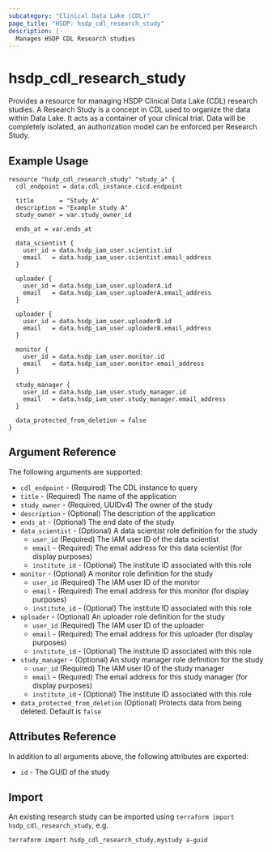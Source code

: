 ```yaml
---
subcategory: "Clinical Data Lake (CDL)"
page_title: "HSDP: hsdp_cdl_research_study"
description: |-
  Manages HSDP CDL Research studies
---
```


# hsdp_cdl_research_study

Provides a resource for managing HSDP Clinical Data Lake (CDL) research studies.
A Research Study is a concept in CDL used to organize the data within Data Lake.
It acts as a container of your clinical trial. Data will be completely isolated,
an authorization model can be enforced per Research Study.

## Example Usage

```hcl
resource "hsdp_cdl_research_study" "study_a" {
  cdl_endpoint = data.cdl_instance.cicd.endpoint
  
  title       = "Study A"
  description = "Example study A"
  study_owner = var.study_owner_id
          
  ends_at = var.ends_at
  
  data_scientist {
    user_id = data.hsdp_iam_user.scientist.id
    email   = data.hsdp_iam_user.scientist.email_address
  }
  
  uploader {
    user_id = data.hsdp_iam_user.uploaderA.id
    email   = data.hsdp_iam_user.uploaderA.email_address
  }
  
  uploader {
    user_id = data.hsdp_iam_user.uploaderB.id
    email   = data.hsdp_iam_user.uploaderB.email_address
  }
  
  monitor {
    user_id = data.hsdp_iam_user.monitor.id
    email   = data.hsdp_iam_user.monitor.email_address
  }
  
  study_manager {
    user_id = data.hsdp_iam_user.study_manager.id
    email   = data.hsdp_iam_user.study_manager.email_address
  }

  data_protected_from_deletion = false
} 
```

## Argument Reference

The following arguments are supported:

* `cdl_endpoint` - (Required) The CDL instance to query
* `title` - (Required) The name of the application
* `study_owner` - (Required, UUIDv4) The owner of the study
* `description` - (Optional) The description of the application
* `ends_at` - (Optional) The end date of the study
* `data_scientist` - (Optional) A data scientist role definition for the study
  * `user_id` (Required) The IAM user ID of the data scientist
  * `email` - (Required) The email address for this data scientist (for display purposes)
  * `institute_id` - (Optional) The institute ID associated with this role
* `monitor` - (Optional) A monitor role definition for the study
  * `user_id` (Required) The IAM user ID of the monitor
  * `email` - (Required) The email address for this monitor (for display purposes)
  * `institute_id` - (Optional) The institute ID associated with this role
* `uploader` - (Optional) An uploader role definition for the study
  * `user_id` (Required) The IAM user ID of the uploader
  * `email` - (Required) The email address for this uploader (for display purposes)
  * `institute_id` - (Optional) The institute ID associated with this role
* `study_manager` - (Optional) An study manager role definition for the study
  * `user_id` (Required) The IAM user ID of the study manager
  * `email` - (Required) The email address for this study manager (for display purposes)
  * `institute_id` - (Optional) The institute ID associated with this role
* `data_protected_from_deletion` (Optional) Protects data from being deleted. Default is `false`

## Attributes Reference

In addition to all arguments above, the following attributes are exported:

* `id` - The GUID of the study

## Import

An existing research study can be imported using `terraform import hsdp_cdl_research_study`, e.g.

```shell
terraform import hsdp_cdl_research_study.mystudy a-guid
```
